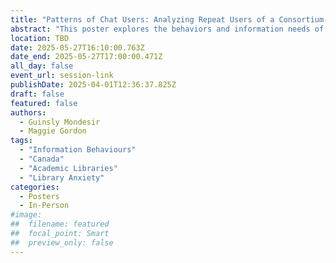 ```yaml
---
title: "Patterns of Chat Users: Analyzing Repeat Users of a Consortium-Level Virtual Reference Service"
abstract: "This poster explores the behaviors and information needs of repeat users of a virtual reference chat service in Ontario academic libraries. Analyzing 1,419 chat transcripts from 360 unique users in 2022-23, the study examines transaction types, instructional interactions, and signs of library anxiety. Using a mixed-methods approach, researchers identified patterns in repeat users' engagement, highlighting implications for service design, training, and outreach. The poster presents data visualizations, thematic analysis, and recommendations to enhance virtual reference services, ensuring they better support sustained user engagement and address evolving patron needs."
location: TBD
date: 2025-05-27T16:10:00.763Z
date_end: 2025-05-27T17:00:00.471Z
all_day: false
event_url: session-link
publishDate: 2025-04-01T12:36:37.825Z
draft: false
featured: false
authors:
  - Guinsly Mondesir
  - Maggie Gordon
tags:
  - "Information Behaviours"
  - "Canada"
  - "Academic Libraries"
  - "Library Anxiety"
categories:
  - Posters
  - In-Person
#image:
##  filename: featured
##  focal_point: Smart
##  preview_only: false
---
```

